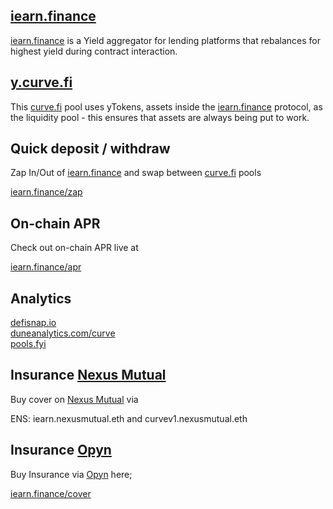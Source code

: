 ## [iearn.finance](https://iearn.finance)

[iearn.finance](https://iearn.finance) is a Yield aggregator for lending platforms that rebalances for highest yield during contract interaction.

## [y.curve.fi](https://y.curve.fi)

This [curve.fi](https://www.curve.fi/) pool uses yTokens, assets inside the [iearn.finance](https://iearn.finance) protocol, as the liquidity pool - this ensures that assets are always being put to work.

## Quick deposit / withdraw

Zap In/Out of [iearn.finance](https://iearn.finance) and swap between [curve.fi](https://www.curve.fi/) pools

[iearn.finance/zap](https://iearn.finance/zap)

## On-chain APR

Check out on-chain APR live at

[iearn.finance/apr](https://iearn.finance/apr)

## Analytics

[defisnap.io](http://defisnap.io/)  
[duneanalytics.com/curve](http://duneanalytics.com/curve)  
[pools.fyi](http://pools.fyi/)  

## Insurance [Nexus Mutual](https://app.nexusmutual.io/#/SmartContractCover)

Buy cover on [Nexus Mutual](https://app.nexusmutual.io/#/SmartContractCover) via

ENS: iearn.nexusmutual.eth and curvev1.nexusmutual.eth

## Insurance [Opyn](http://opyn.co/)

Buy Insurance via [Opyn](http://opyn.co/) here;  

[iearn.finance/cover](https://iearn.finance/cover)  
